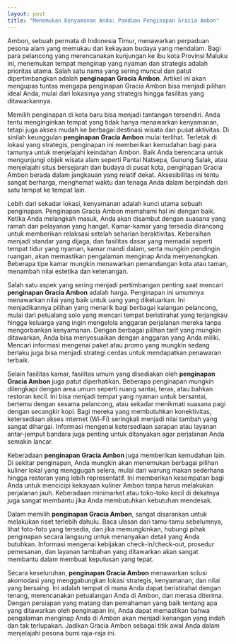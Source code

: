 ```yaml
---
layout: post
title: "Menemukan Kenyamanan Anda: Panduan Penginapan Gracia Ambon"
---
```


Ambon, sebuah permata di Indonesia Timur, menawarkan perpaduan pesona alam yang memukau dan kekayaan budaya yang mendalam. Bagi para pelancong yang merencanakan kunjungan ke ibu kota Provinsi Maluku ini, menemukan tempat menginap yang nyaman dan strategis adalah prioritas utama. Salah satu nama yang sering muncul dan patut dipertimbangkan adalah **penginapan Gracia Ambon**. Artikel ini akan mengupas tuntas mengapa penginapan Gracia Ambon bisa menjadi pilihan ideal Anda, mulai dari lokasinya yang strategis hingga fasilitas yang ditawarkannya.

Memilih penginapan di kota baru bisa menjadi tantangan tersendiri. Anda tentu menginginkan tempat yang tidak hanya menawarkan kenyamanan, tetapi juga akses mudah ke berbagai destinasi wisata dan pusat aktivitas. Di sinilah keunggulan **penginapan Gracia Ambon** mulai terlihat. Terletak di lokasi yang strategis, penginapan ini memberikan kemudahan bagi para tamunya untuk menjelajahi keindahan Ambon. Baik Anda berencana untuk mengunjungi objek wisata alam seperti Pantai Natsepa, Gunung Salak, atau menjelajahi situs bersejarah dan budaya di pusat kota, penginapan Gracia Ambon berada dalam jangkauan yang relatif dekat. Aksesibilitas ini tentu sangat berharga, menghemat waktu dan tenaga Anda dalam berpindah dari satu tempat ke tempat lain.

Lebih dari sekadar lokasi, kenyamanan adalah kunci utama sebuah penginapan. Penginapan Gracia Ambon memahami hal ini dengan baik. Ketika Anda melangkah masuk, Anda akan disambut dengan suasana yang ramah dan pelayanan yang hangat. Kamar-kamar yang tersedia dirancang untuk memberikan relaksasi setelah seharian beraktivitas. Kebersihan menjadi standar yang dijaga, dan fasilitas dasar yang memadai seperti tempat tidur yang nyaman, kamar mandi dalam, serta mungkin pendingin ruangan, akan memastikan pengalaman menginap Anda menyenangkan. Beberapa tipe kamar mungkin menawarkan pemandangan kota atau taman, menambah nilai estetika dan ketenangan.

Salah satu aspek yang sering menjadi pertimbangan penting saat mencari **penginapan Gracia Ambon** adalah harga. Penginapan ini umumnya menawarkan nilai yang baik untuk uang yang dikeluarkan. Ini menjadikannya pilihan yang menarik bagi berbagai kalangan pelancong, mulai dari petualang solo yang mencari tempat beristirahat yang terjangkau hingga keluarga yang ingin mengelola anggaran perjalanan mereka tanpa mengorbankan kenyamanan. Dengan berbagai pilihan tarif yang mungkin ditawarkan, Anda bisa menyesuaikan dengan anggaran yang Anda miliki. Mencari informasi mengenai paket atau promo yang mungkin sedang berlaku juga bisa menjadi strategi cerdas untuk mendapatkan penawaran terbaik.

Selain fasilitas kamar, fasilitas umum yang disediakan oleh **penginapan Gracia Ambon** juga patut diperhatikan. Beberapa penginapan mungkin dilengkapi dengan area umum seperti ruang santai, teras, atau bahkan restoran kecil. Ini bisa menjadi tempat yang nyaman untuk bersantai, bertemu dengan sesama pelancong, atau sekadar menikmati suasana pagi dengan secangkir kopi. Bagi mereka yang membutuhkan konektivitas, ketersediaan akses internet (Wi-Fi) seringkali menjadi nilai tambah yang sangat dihargai. Informasi mengenai ketersediaan sarapan atau layanan antar-jemput bandara juga penting untuk ditanyakan agar perjalanan Anda semakin lancar.

Keberadaan **penginapan Gracia Ambon** juga memberikan kemudahan lain. Di sekitar penginapan, Anda mungkin akan menemukan berbagai pilihan kuliner lokal yang menggugah selera, mulai dari warung makan sederhana hingga restoran yang lebih representatif. Ini memberikan kesempatan bagi Anda untuk mencicipi kekayaan kuliner Ambon tanpa harus melakukan perjalanan jauh. Keberadaan minimarket atau toko-toko kecil di dekatnya juga sangat membantu jika Anda membutuhkan kebutuhan mendesak.

Dalam memilih **penginapan Gracia Ambon**, sangat disarankan untuk melakukan riset terlebih dahulu. Baca ulasan dari tamu-tamu sebelumnya, lihat foto-foto yang tersedia, dan jika memungkinkan, hubungi pihak penginapan secara langsung untuk menanyakan detail yang Anda butuhkan. Informasi mengenai kebijakan check-in/check-out, prosedur pemesanan, dan layanan tambahan yang ditawarkan akan sangat membantu dalam membuat keputusan yang tepat.

Secara keseluruhan, **penginapan Gracia Ambon** menawarkan solusi akomodasi yang menggabungkan lokasi strategis, kenyamanan, dan nilai yang bersaing. Ini adalah tempat di mana Anda dapat beristirahat dengan tenang, merencanakan petualangan Anda di Ambon, dan merasa diterima. Dengan persiapan yang matang dan pemahaman yang baik tentang apa yang ditawarkan oleh penginapan ini, Anda dapat memastikan bahwa pengalaman menginap Anda di Ambon akan menjadi kenangan yang indah dan tak terlupakan. Jadikan Gracia Ambon sebagai titik awal Anda dalam menjelajahi pesona bumi raja-raja ini.
